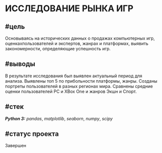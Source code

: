 # ИССЛЕДОВАНИЕ РЫНКА ИГР


## #цель

Основываясь на исторических данных о продажах компьютерных игр, оценкахпользователей и экспертов, жанрах и платформах, выявить закономерности, определяющие успешность игр.  

## #выводы

В результате исследования был выявлен актуальный период для анализа. Выявлены топ 5 по прибольности платформы, жанры. Созданы портреты пользователей в разных регионах мира. Сравнены средние оценки пользователей PC и XBox One и жанров Экшн и Спорт.   

## #стек
___Python 3:___ *pandas*, *matplotlib*, *seaborn*, *numpy*, *scipy*

## #статус проекта 
Завершен 


